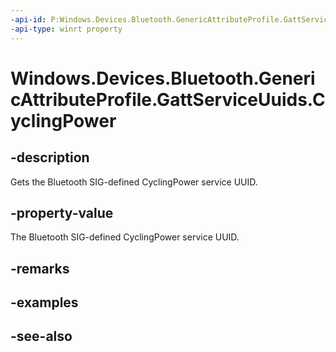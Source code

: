 ----api-id: P:Windows.Devices.Bluetooth.GenericAttributeProfile.GattServiceUuids.CyclingPower
-api-type: winrt property
---<!-- Property syntaxpublic System.Guid CyclingPower { get; }--># Windows.Devices.Bluetooth.GenericAttributeProfile.GattServiceUuids.CyclingPower## -descriptionGets the Bluetooth SIG-defined CyclingPower service UUID.## -property-valueThe Bluetooth SIG-defined CyclingPower service UUID.## -remarks## -examples## -see-also
